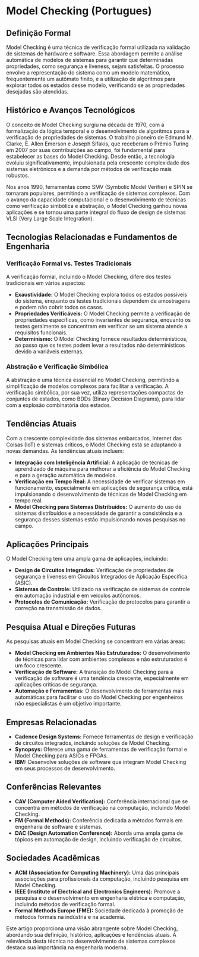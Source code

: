 # Model Checking (Portugues)

## Definição Formal

Model Checking é uma técnica de verificação formal utilizada na validação de sistemas de hardware e software. Essa abordagem permite a análise automática de modelos de sistemas para garantir que determinadas propriedades, como segurança e liveness, sejam satisfeitas. O processo envolve a representação do sistema como um modelo matemático, frequentemente um autômato finito, e a utilização de algoritmos para explorar todos os estados desse modelo, verificando se as propriedades desejadas são atendidas.

## Histórico e Avanços Tecnológicos

O conceito de Model Checking surgiu na década de 1970, com a formalização da lógica temporal e o desenvolvimento de algoritmos para a verificação de propriedades de sistemas. O trabalho pioneiro de Edmund M. Clarke, E. Allen Emerson e Joseph Sifakis, que receberam o Prêmio Turing em 2007 por suas contribuições ao campo, foi fundamental para estabelecer as bases do Model Checking. Desde então, a tecnologia evoluiu significativamente, impulsionada pela crescente complexidade dos sistemas eletrônicos e a demanda por métodos de verificação mais robustos.

Nos anos 1990, ferramentas como SMV (Symbolic Model Verifier) e SPIN se tornaram populares, permitindo a verificação de sistemas complexos. Com o avanço da capacidade computacional e o desenvolvimento de técnicas como verificação simbólica e abstração, o Model Checking ganhou novas aplicações e se tornou uma parte integral do fluxo de design de sistemas VLSI (Very Large Scale Integration).

## Tecnologias Relacionadas e Fundamentos de Engenharia

### Verificação Formal vs. Testes Tradicionais

A verificação formal, incluindo o Model Checking, difere dos testes tradicionais em vários aspectos:

- **Exaustividade:** O Model Checking explora todos os estados possíveis do sistema, enquanto os testes tradicionais dependem de amostragens e podem não cobrir todos os casos.
- **Propriedades Verificáveis:** O Model Checking permite a verificação de propriedades específicas, como invariantes de segurança, enquanto os testes geralmente se concentram em verificar se um sistema atende a requisitos funcionais.
- **Determinismo:** O Model Checking fornece resultados determinísticos, ao passo que os testes podem levar a resultados não determinísticos devido a variáveis externas.

### Abstração e Verificação Simbólica

A abstração é uma técnica essencial no Model Checking, permitindo a simplificação de modelos complexos para facilitar a verificação. A verificação simbólica, por sua vez, utiliza representações compactas de conjuntos de estados, como BDDs (Binary Decision Diagrams), para lidar com a explosão combinatória dos estados.

## Tendências Atuais

Com a crescente complexidade dos sistemas embarcados, Internet das Coisas (IoT) e sistemas críticos, o Model Checking está se adaptando a novas demandas. As tendências atuais incluem:

- **Integração com Inteligência Artificial:** A aplicação de técnicas de aprendizado de máquina para melhorar a eficiência do Model Checking e para a geração automática de modelos.
- **Verificação em Tempo Real:** A necessidade de verificar sistemas em funcionamento, especialmente em aplicações de segurança crítica, está impulsionando o desenvolvimento de técnicas de Model Checking em tempo real.
- **Model Checking para Sistemas Distribuídos:** O aumento do uso de sistemas distribuídos e a necessidade de garantir a consistência e a segurança desses sistemas estão impulsionando novas pesquisas no campo.

## Aplicações Principais

O Model Checking tem uma ampla gama de aplicações, incluindo:

- **Design de Circuitos Integrados:** Verificação de propriedades de segurança e liveness em Circuitos Integrados de Aplicação Específica (ASIC).
- **Sistemas de Controle:** Utilizado na verificação de sistemas de controle em automação industrial e em veículos autônomos.
- **Protocolos de Comunicação:** Verificação de protocolos para garantir a correção na transmissão de dados.

## Pesquisa Atual e Direções Futuras

As pesquisas atuais em Model Checking se concentram em várias áreas:

- **Model Checking em Ambientes Não Estruturados:** O desenvolvimento de técnicas para lidar com ambientes complexos e não estruturados é um foco crescente.
- **Verificação de Software:** A transição do Model Checking para a verificação de software é uma tendência crescente, especialmente em aplicações críticas de segurança.
- **Automação e Ferramentas:** O desenvolvimento de ferramentas mais automáticas para facilitar o uso do Model Checking por engenheiros não especialistas é um objetivo importante.

## Empresas Relacionadas

- **Cadence Design Systems:** Fornece ferramentas de design e verificação de circuitos integrados, incluindo soluções de Model Checking.
- **Synopsys:** Oferece uma gama de ferramentas de verificação formal e Model Checking para ASICs e FPGAs.
- **IBM:** Desenvolve soluções de software que integram Model Checking em seus processos de desenvolvimento.

## Conferências Relevantes

- **CAV (Computer Aided Verification):** Conferência internacional que se concentra em métodos de verificação na computação, incluindo Model Checking.
- **FM (Formal Methods):** Conferência dedicada a métodos formais em engenharia de software e sistemas.
- **DAC (Design Automation Conference):** Aborda uma ampla gama de tópicos em automação de design, incluindo verificação de circuitos.

## Sociedades Acadêmicas

- **ACM (Association for Computing Machinery):** Uma das principais associações para profissionais da computação, incluindo pesquisa em Model Checking.
- **IEEE (Institute of Electrical and Electronics Engineers):** Promove a pesquisa e o desenvolvimento em engenharia elétrica e computação, incluindo métodos de verificação formal.
- **Formal Methods Europe (FME):** Sociedade dedicada à promoção de métodos formais na indústria e na academia.

Este artigo proporciona uma visão abrangente sobre Model Checking, abordando sua definição, histórico, aplicações e tendências atuais. A relevância desta técnica no desenvolvimento de sistemas complexos destaca sua importância na engenharia moderna.